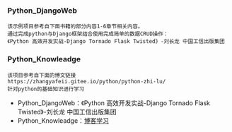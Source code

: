 ### Python_DjangoWeb
    该示例项目参考自下面书籍的部分内容1-6章节相关内容。
    通过完成python与Django框架结合使用完成简单的数据CRUD操作：
    《Python 高效开发实战-Django Tornado Flask Twisted》-刘长龙 中国工信出版集团
### Python_Knowleadge
    该项目参考自下面的博文链接
    https://zhangyafeii.gitee.io/python/python-zhi-lu/
    针对python的基础知识进行学习

* Python_DjangoWeb：《Python 高效开发实战-Django Tornado Flask Twisted》-刘长龙 中国工信出版集团
* Python_Knowleadge：[博客学习](https://zhangyafeii.gitee.io/python/python-zhi-lu/ 'pyhton学习博客')


